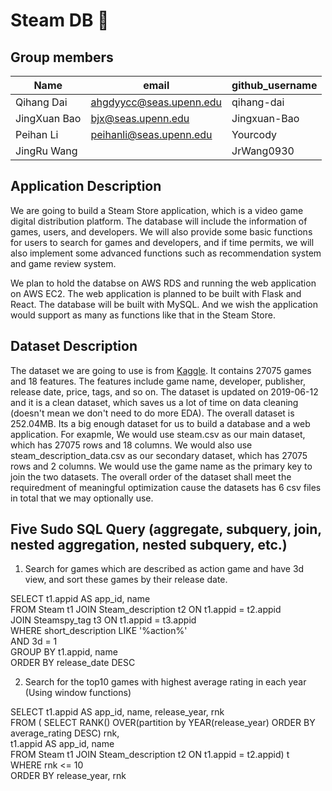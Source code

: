 # Steam DB :rocket:

## Group members

|Name | email | github_username|
--- | --- | ---|
|Qihang Dai| ahgdyycc@seas.upenn.edu |qihang-dai|
|JingXuan Bao| bjx@seas.upenn.edu | Jingxuan-Bao |
|Peihan Li| peihanli@seas.upenn.edu |Yourcody|
|JingRu Wang| | JrWang0930 |

## Application Description

We are going to build a Steam Store application, which is a video game digital distribution platform. The database will include the information of games, users, and developers. We will also provide some basic functions for users to search for games and developers, and if time permits, we will also implement some advanced functions such as recommendation system and game review system.

We plan to hold the databse on AWS RDS and running the web application on AWS EC2. The web application is planned to be built with Flask and React. The database will be built with MySQL. And we wish the application would support as many as functions like that in the Steam Store.

## Dataset Description

The dataset we are going to use is from [Kaggle](https://www.kaggle.com/nikdavis/steam-store-games). It contains 27075 games and 18 features. The features include game name, developer, publisher, release date, price, tags, and so on. The dataset is updated on 2019-06-12 and it is a clean dataset, which saves us a lot of time on data cleaning (doesn't mean we don't need to do more EDA). The overall dataset is 252.04MB. Its a big enough dataset for us to build a database and a web application. For exapmle, We would use steam.csv as our main dataset, which has 27075 rows and 18 columns. We would also use steam_description_data.csv as our secondary dataset, which has 27075 rows and 2 columns. We would use the game name as the primary key to join the two datasets. The overall order of the dataset shall meet the requiredment of meaningful optimization cause the datasets has 6 csv files in total that we may optionally use.

## Five Sudo SQL Query (aggregate, subquery, join, nested aggregation, nested subquery, etc.)
1. Search for games which are described as action game and have 3d view, and sort these games by their release date.

SELECT t1.appid AS app_id, name\
FROM Steam t1 JOIN Steam_description t2 ON t1.appid = t2.appid\
JOIN Steamspy_tag t3 ON t1.appid = t3.appid\
WHERE short_description LIKE '%action%'\
AND 3d = 1\
GROUP BY t1.appid, name\
ORDER BY release_date DESC

2. Search for the top10 games with highest average rating in each year (Using window functions)

SELECT t1.appid AS app_id, name, release_year, rnk\
FROM
( SELECT RANK() OVER(partition by YEAR(release_year) ORDER BY average_rating DESC) rnk,\
         t1.appid AS app_id, name\
  FROM Steam t1 JOIN Steam_description t2 ON t1.appid = t2.appid) t\
 WHERE rnk <= 10\
 ORDER BY release_year, rnk



